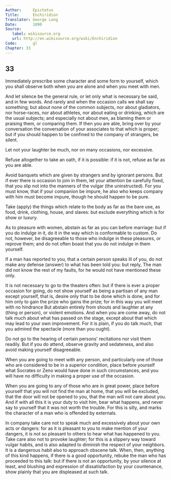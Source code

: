```yaml
---
Author:     Epictetus  
Title:      Enchiridion  
Translator: George Long  
Date:       1890  
Source:
   label: wikisource.org
   url: http://en.wikisource.org/wiki/Enchiridion
Code:       gl  
Chapter: 33
---
```

##  33

Immediately prescribe some character and some form to yourself, which you shall
observe both when you are alone and when you meet with men.

And let silence be the general rule, or let only what is necessary be said, and
in few words. And rarely and when the occasion calls we shall say something;
but about none of the common subjects, nor about gladiators, nor horse-races,
nor about athletes, nor about eating or drinking, which are the usual subjects;
and especially not about men, as blaming them or praising them, or comparing
them. If then you are able, bring over by your conversation the conversation of
your associates to that which is proper; but if you should happen to be
confined to the company of strangers, be silent.

Let not your laughter be much, nor on many occasions, nor excessive.

Refuse altogether to take an oath, if it is possible: if it is not, refuse as
far as you are able.

Avoid banquets which are given by strangers and by ignorant persons. But if
ever there is occasion to join in them, let your attention be carefully fixed,
that you slip not into the manners of the vulgar (the uninstructed). For you
must know, that if your companion be impure, he also who keeps company with him
must become impure, though he should happen to be pure.

Take (apply) the things which relate to the body as far as the bare use, as
food, drink, clothing, house, and slaves: but exclude everything which is for
show or luxury.

As to pleasure with women, abstain as far as you can before marriage: but if
you do indulge in it, do it in the way which is conformable to custom. Do not,
however, be disagreeable to those who indulge in these pleasures, or reprove
them; and do not often boast that you do not indulge in them yourself.

If a man has reported to you, that a certain person speaks ill of you, do not
make any defense (answer) to what has been told you: but reply, The man did not
know the rest of my faults, for he would not have mentioned these only.

It is not necessary to go to the theaters often: but if there is ever a proper
occasion for going, do not show yourself as being a partisan of any man except
yourself, that is, desire only that to be done which is done, and for him only
to gain the prize who gains the prize; for in this way you will meet with no
hindrance But abstain entirely from shouts and laughter at any (thing or
person), or violent emotions. And when you are come away, do not talk much
about what has passed on the stage, except about that which may lead to your
own improvement. For it is plain, if you do talk much, that you admired the
spectacle (more than you ought).

Do not go to the hearing of certain persons' recitations nor visit them
readily. But if you do attend, observe gravity and sedateness, and also avoid
making yourself disagreeable.

When you are going to meet with any person, and particularly one of those who
are considered to be in a superior condition, place before yourself what
Socrates or Zeno would have done in such circumstances, and you will have no
difficulty in making a proper use of the occasion.

When you are going to any of those who are in great power, place before
yourself that you will not find the man at home, that you will be excluded,
that the door will not be opened to you, that the man will not care about you.
And if with all this it is your duty to visit him, bear what happens, and never
say to yourself that it was not worth the trouble. For this is silly, and marks
the character of a man who is offended by externals.

In company take care not to speak much and excessively about your own acts or
dangers: for as it is pleasant to you to make mention of your dangers, it is
not so pleasant to others to hear what has happened to you. Take care also not
to provoke laughter; for this is a slippery way toward vulgar habits, and is
also adapted to diminish the respect of your neighbors. It is a dangerous habit
also to approach obscene talk. When, then, anything of this kind happens, if
there is a good opportunity, rebuke the man who has proceeded to this talk: but
if there is not an opportunity, by your silence at least, and blushing and
expression of dissatisfaction by your countenance, show plainly that you are
displeased at such talk.



